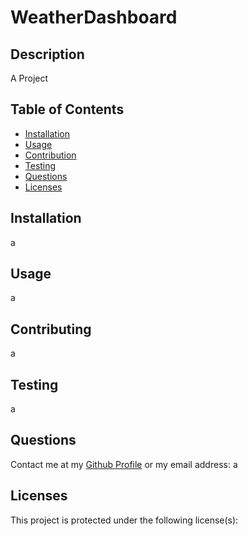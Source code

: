 # WeatherDashboard

  
  
  ## Description
  
  A Project
  
  ## Table of Contents
  
  - [Installation](#installation)
  - [Usage](#usage)
  - [Contribution](#contribution)
  - [Testing](#testing)
  - [Questions](#questions)
  - [Licenses](#licenses)
  
  ## Installation
  
  a
  
  ## Usage
  
  a
  
  ## Contributing
  
  a
  
  ## Testing
  
  a
  
  ## Questions
  
  Contact me at my [Github Profile](https://github.com/a)
  or my email address: a
  
  ## Licenses

This project is protected under the following license(s):
